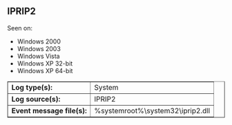 ## IPRIP2

Seen on:
* Windows 2000
* Windows 2003
* Windows Vista
* Windows XP 32-bit
* Windows XP 64-bit

<table border="1" class="docutils">
  <tbody>
    <tr>
      <td><b>Log type(s):</b></td>
      <td>System</td>
    </tr>
    <tr>
      <td><b>Log source(s):</b></td>
      <td>IPRIP2</td>
    </tr>
    <tr>
      <td><b>Event message file(s):</b></td>
      <td>%systemroot%\system32\iprip2.dll</td>
    </tr>
  </tbody>
</table>

&nbsp;

